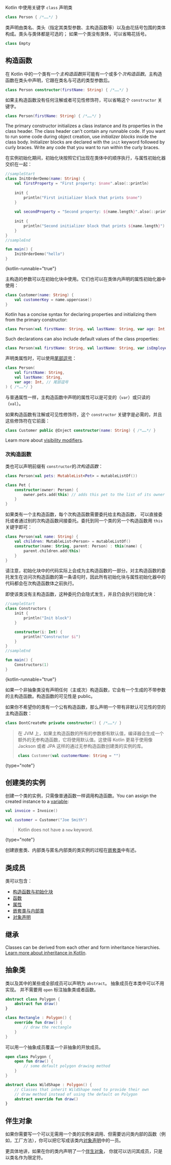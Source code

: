 [//]: # (title: 类)

Kotlin 中使用关键字 `class` 声明类

```kotlin
class Person { /*……*/ }
```

类声明由类名、类头（指定其类型参数、主构造函数<!--
-->等）以及由花括号包围的类体构成。类头与类体都是可选的；
如果一个类没有类体，可以省略花括号。

```kotlin
class Empty
```

## 构造函数

在 Kotlin 中的一个类有一个*主构造函数*并可能有一个或多个*次构造函数*。主构造函数在<!--
-->类头中声明，它跟在类名与可选的类型参数后。

```kotlin
class Person constructor(firstName: String) { /*……*/ }
```

如果主构造函数没有任何注解或者可见性修饰符，可以省略这个 `constructor` 关键字。

```kotlin
class Person(firstName: String) { /*……*/ }
```

The primary constructor initializes a class instance and its properties in the class header. The class header can't contain
any runnable code. If you want to run some code during object creation, use _initializer blocks_ inside the class body.
Initializer blocks are declared with the `init` keyword followed by curly braces. Write any code that you want to run
within the curly braces.

在实例初始化期间，初始化块按照它们出现在<!--
-->类体中的顺序执行，与属性初始化器交织在一起：

```kotlin
//sampleStart
class InitOrderDemo(name: String) {
    val firstProperty = "First property: $name".also(::println)
    
    init {
        println("First initializer block that prints $name")
    }
    
    val secondProperty = "Second property: ${name.length}".also(::println)
    
    init {
        println("Second initializer block that prints ${name.length}")
    }
}
//sampleEnd

fun main() {
    InitOrderDemo("hello")
}
```
{kotlin-runnable="true"}

主构造的参数可以在初始化块中使用。它们也可以在<!--
-->类体内声明的属性初始化器中使用：

```kotlin
class Customer(name: String) {
    val customerKey = name.uppercase()
}
```

Kotlin has a concise syntax for declaring properties and initializing them from the primary constructor:

```kotlin
class Person(val firstName: String, val lastName: String, var age: Int)
```

Such declarations can also include default values of the class properties:

```kotlin
class Person(val firstName: String, val lastName: String, var isEmployed: Boolean = true)
```

声明类属性时，可以使用[尾部逗号](coding-conventions.md#尾部逗号)：

```kotlin
class Person(
    val firstName: String,
    val lastName: String,
    var age: Int, // 尾部逗号
) { /*……*/ }
```

与普通属性一样，主构造函数中声明的属性可以是可变的（`var`）或只读的（`val`）。

如果构造函数有注解或可见性修饰符，这个 `constructor` 关键字是必需的，并且这些修饰符在它前面：

```kotlin
class Customer public @Inject constructor(name: String) { /*……*/ }
```

Learn more about [visibility modifiers](visibility-modifiers.md#构造函数).

### 次构造函数

类也可以声明前缀有 `constructor`的*次构造函数*：

```kotlin
class Person(val pets: MutableList<Pet> = mutableListOf())

class Pet {
    constructor(owner: Person) {
        owner.pets.add(this) // adds this pet to the list of its owner's pets
    }
}
```

如果类有一个主构造函数，每个次构造函数需要委托给主构造函数，
可以直接委托或者通过别的次构造函数间接委托。委托到同一个类的另一个构造函数<!--
-->用 `this` 关键字即可：

```kotlin
class Person(val name: String) {
    val children: MutableList<Person> = mutableListOf()
    constructor(name: String, parent: Person) : this(name) {
        parent.children.add(this)
    }
}
```

请注意，初始化块中的代码实际上会成为主构造函数的一部分。对主构造函数的委托<!--
-->发生在访问次构造函数的第一条语句时，因此所有初始化块<!--
-->与属性初始化器中的代码都会在次构造函数体之前执行。

即使该类没有主构造函数，这种委托仍会<!--
-->隐式发生，并且仍会执行初始化块：

```kotlin
//sampleStart
class Constructors {
    init {
        println("Init block")
    }

    constructor(i: Int) {
        println("Constructor $i")
    }
}
//sampleEnd

fun main() {
    Constructors(1)
}
```
{kotlin-runnable="true"}

如果一个非抽象类没有声明任何（主或次）构造函数，它会有一个生成的<!--
-->不带参数的主构造函数。构造函数的可见性是 public。

如果你不希望你的类有一个公有构造函数，那么声明一个带有非默认可见性的空的主构造函数：

```kotlin
class DontCreateMe private constructor() { /*……*/ }
```

> 在 JVM 上，如果主构造函数的所有的参数都有默认值，编译器会生成一个额外的无参构造函数，它将使用默认值。这使得 Kotlin 更易于使用像 Jackson 或者 JPA 这样的通过无参构造函数创建类的实例的库。
>
> ```kotlin
> class Customer(val customerName: String = "")
> ```
>
{type="note"}

## 创建类的实例

创建一个类的实例，只需像普通函数一样调用构造函数。You can assign the created instance to a [variable](basic-syntax.md#variables):

```kotlin
val invoice = Invoice()

val customer = Customer("Joe Smith")
```

> Kotlin does not have a `new` keyword.
>
{type="note"}

创建嵌套类、内部类与匿名内部类的类实例的过程在[嵌套类](nested-classes.md)中有述。

## 类成员

类可以包含：

* [构造函数与初始化块](classes.md#构造函数)
* [函数](functions.md)
* [属性](properties.md)
* [嵌套类与内部类](nested-classes.md)
* [对象声明](object-declarations.md)

## 继承

Classes can be derived from each other and form inheritance hierarchies.
[Learn more about inheritance in Kotlin](inheritance.md).

## 抽象类

类以及其中的某些或全部成员可以声明为 `abstract`。
抽象成员在本类中可以不用实现。
并不需要用 `open` 标注抽象类或者函数。

```kotlin
abstract class Polygon {
    abstract fun draw()
}

class Rectangle : Polygon() {
    override fun draw() {
        // draw the rectangle
    }
}
```

可以用一个抽象成员覆盖一个非抽象的开放成员。

```kotlin
open class Polygon {
    open fun draw() {
        // some default polygon drawing method
    }
}

abstract class WildShape : Polygon() {
    // Classes that inherit WildShape need to provide their own
    // draw method instead of using the default on Polygon
    abstract override fun draw()
}
```

## 伴生对象

如果你需要写一个可以无需用一个类的实例来调用、但需要访问类内部的<!--
-->函数（例如，工厂方法），你可以把它写成该类内[对象声明](object-declarations.md)中的一员。

更具体地讲，如果在你的类内声明了一个[伴生对象](object-declarations.md#伴生对象)，
你就可以访问其成员，只是以类名作为限定符。
